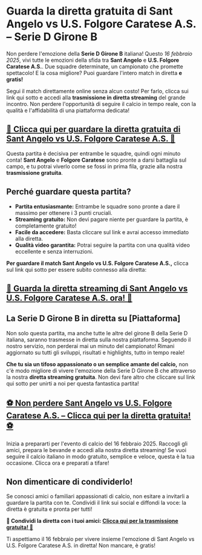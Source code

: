 # Guarda la diretta gratuita di Sant Angelo vs U.S. Folgore Caratese A.S. – Serie D Girone B

Non perdere l'emozione della **Serie D Girone B** italiana! Questo _16 febbraio 2025_, vivi tutte le emozioni della sfida tra **Sant Angelo** e **U.S. Folgore Caratese A.S.**. Due squadre determinate, un campionato che promette spettacolo! E la cosa migliore? Puoi guardare l'intero match in diretta **e gratis!**

Segui il match direttamente online senza alcun costo! Per farlo, clicca sui link qui sotto e accedi alla **trasmissione in diretta streaming** del grande incontro. Non perdere l'opportunità di seguire il calcio in tempo reale, con la qualità e l'affidabilità di una piattaforma dedicata!

## [🎥 Clicca qui per guardare la diretta gratuita di Sant Angelo vs U.S. Folgore Caratese A.S. 🎥](https://tinyurl.com/livestreamfreeo?st=Sant+Angelo+vs+U.S.+Folgore+Caratese+A.S&si=ghc)

Questa partita è decisiva per entrambe le squadre, quindi ogni minuto conta! **Sant Angelo** e **Folgore Caratese** sono pronte a darsi battaglia sul campo, e tu potrai viverlo come se fossi in prima fila, grazie alla nostra **trasmissione gratuita**.

## Perché guardare questa partita?

- **Partita entusiasmante:** Entrambe le squadre sono pronte a dare il massimo per ottenere i 3 punti cruciali.
- **Streaming gratuito:** Non devi pagare niente per guardare la partita, è completamente gratuito!
- **Facile da accedere:** Basta cliccare sul link e avrai accesso immediato alla diretta.
- **Qualità video garantita:** Potrai seguire la partita con una qualità video eccellente e senza interruzioni.

**Per guardare il match Sant Angelo vs U.S. Folgore Caratese A.S.,** clicca sul link qui sotto per essere subito connesso alla diretta:

## [📲 Guarda la diretta streaming di Sant Angelo vs U.S. Folgore Caratese A.S. ora! 📲](https://tinyurl.com/livestreamfreeo?st=Sant+Angelo+vs+U.S.+Folgore+Caratese+A.S&si=ghc)

## La Serie D Girone B in diretta su [Piattaforma]

Non solo questa partita, ma anche tutte le altre del girone B della Serie D italiana, saranno trasmesse in diretta sulla nostra piattaforma. Seguendo il nostro servizio, non perderai mai un minuto del campionato! Rimani aggiornato su tutti gli sviluppi, risultati e highlights, tutto in tempo reale!

**Che tu sia un tifoso appassionato o un semplice amante del calcio,** non c'è modo migliore di vivere l'emozione della Serie D Girone B che attraverso la nostra **diretta streaming gratuita**. Non devi fare altro che cliccare sul link qui sotto per unirti a noi per questa fantastica partita!

## [⚽ Non perdere Sant Angelo vs U.S. Folgore Caratese A.S. – Clicca qui per la diretta gratuita! ⚽](https://tinyurl.com/livestreamfreeo?st=Sant+Angelo+vs+U.S.+Folgore+Caratese+A.S&si=ghc)

Inizia a prepararti per l'evento di calcio del 16 febbraio 2025. Raccogli gli amici, prepara le bevande e accedi alla nostra diretta streaming! Se vuoi seguire il calcio italiano in modo gratuito, semplice e veloce, questa è la tua occasione. Clicca ora e preparati a tifare!

## Non dimenticare di condividerlo!

Se conosci amici o familiari appassionati di calcio, non esitare a invitarli a guardare la partita con te. Condividi il link sui social e diffondi la voce: la diretta è gratuita e pronta per tutti!

**📢 Condividi la diretta con i tuoi amici: [Clicca qui per la trasmissione gratuita! 📢](https://tinyurl.com/livestreamfreeo?st=Sant+Angelo+vs+U.S.+Folgore+Caratese+A.S&si=ghc)**

Ti aspettiamo il 16 febbraio per vivere insieme l'emozione di Sant Angelo vs U.S. Folgore Caratese A.S. in diretta! Non mancare, è gratis!
